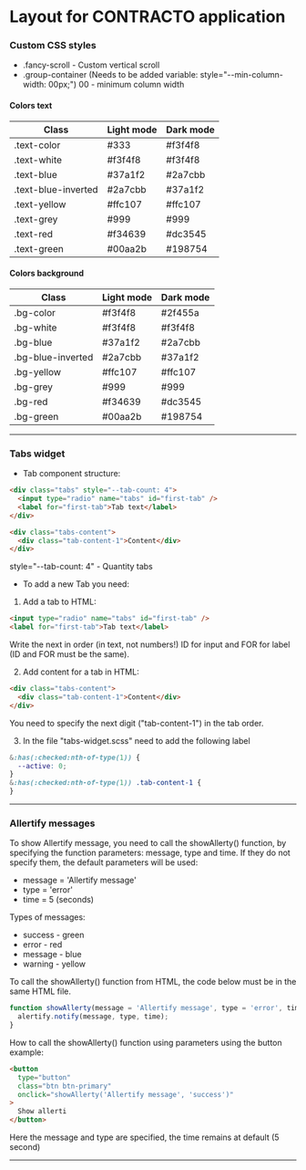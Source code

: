 # Layout for CONTRACTO application

### Custom CSS styles

- .fancy-scroll - Custom vertical scroll
- .group-container (Needs to be added variable: style="--min-column-width: 00px;") 00 - minimum column width

#### Colors text

| Class               | Light mode | Dark mode |
| ------------------- | ---------- | --------- |
| .text-color         | #333       | #f3f4f8   |
| .text-white         | #f3f4f8    | #f3f4f8   |
| .text-blue          | #37a1f2    | #2a7cbb   |
| .text-blue-inverted | #2a7cbb    | #37a1f2   |
| .text-yellow        | #ffc107    | #ffc107   |
| .text-grey          | #999       | #999      |
| .text-red           | #f34639    | #dc3545   |
| .text-green         | #00aa2b    | #198754   |

#### Colors background

| Class             | Light mode | Dark mode |
| ----------------- | ---------- | --------- |
| .bg-color         | #f3f4f8    | #2f455a   |
| .bg-white         | #f3f4f8    | #f3f4f8   |
| .bg-blue          | #37a1f2    | #2a7cbb   |
| .bg-blue-inverted | #2a7cbb    | #37a1f2   |
| .bg-yellow        | #ffc107    | #ffc107   |
| .bg-grey          | #999       | #999      |
| .bg-red           | #f34639    | #dc3545   |
| .bg-green         | #00aa2b    | #198754   |

---

### Tabs widget

- Tab component structure:

```html
<div class="tabs" style="--tab-count: 4">
  <input type="radio" name="tabs" id="first-tab" />
  <label for="first-tab">Tab text</label>
</div>

<div class="tabs-content">
  <div class="tab-content-1">Content</div>
</div>
```

style="--tab-count: 4" - Quantity tabs

- To add a new Tab you need:

1. Add a tab to HTML:

```html
<input type="radio" name="tabs" id="first-tab" />
<label for="first-tab">Tab text</label>
```

Write the next in order (in text, not numbers!) ID for input and FOR for label (ID and FOR must be the same).

2. Add content for a tab in HTML:

```html
<div class="tabs-content">
  <div class="tab-content-1">Content</div>
</div>
```

You need to specify the next digit ("tab-content-1") in the tab order.

3. In the file "tabs-widget.scss" need to add the following label

```css
&:has(:checked:nth-of-type(1)) {
  --active: 0;
}
&:has(:checked:nth-of-type(1)) .tab-content-1 {
}
```

---

### Allertify messages

To show Allertify message, you need to call the showAllerty() function, by specifying the function parameters: message, type and time. If they do not specify them, the default parameters will be used:

- message = 'Allertify message'
- type = 'error'
- time = 5 (seconds)

Types of messages:

- success - green
- error - red
- message - blue
- warning - yellow

To call the showAllerty() function from HTML, the code below must be in the same HTML file.

```js
function showAllerty(message = 'Allertify message', type = 'error', time = 5) {
  alertify.notify(message, type, time);
}
```

How to call the showAllerty() function using parameters using the button example:

```html
<button
  type="button"
  class="btn btn-primary"
  onclick="showAllerty('Allertify message', 'success')"
>
  Show allerti
</button>
```

Here the message and type are specified, the time remains at default (5 second)

---
